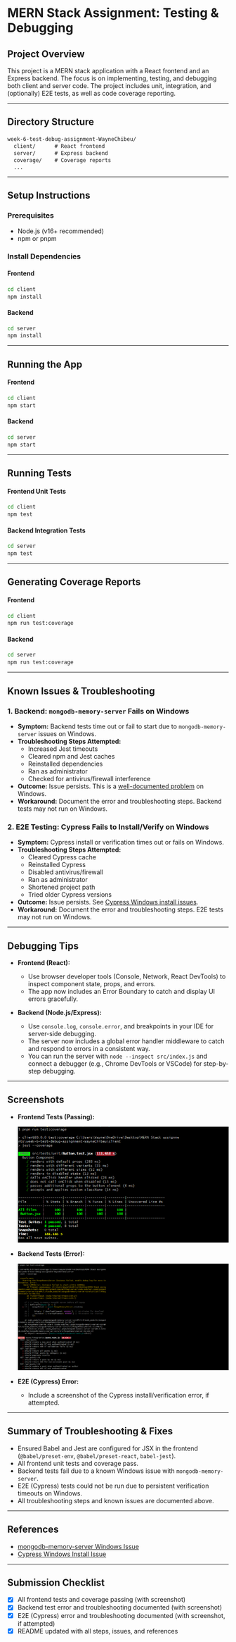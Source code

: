 # MERN Stack Assignment: Testing & Debugging

## Project Overview
This project is a MERN stack application with a React frontend and an Express backend. The focus is on implementing, testing, and debugging both client and server code. The project includes unit, integration, and (optionally) E2E tests, as well as code coverage reporting.

---

## Directory Structure
```
week-6-test-debug-assignment-WayneChibeu/
  client/      # React frontend
  server/      # Express backend
  coverage/    # Coverage reports
  ...
```

---

## Setup Instructions

### Prerequisites
- Node.js (v16+ recommended)
- npm or pnpm

### Install Dependencies
#### Frontend
```bash
cd client
npm install
```
#### Backend
```bash
cd server
npm install
```

---

## Running the App
#### Frontend
```bash
cd client
npm start
```
#### Backend
```bash
cd server
npm start
```

---

## Running Tests
#### Frontend Unit Tests
```bash
cd client
npm test
```
#### Backend Integration Tests
```bash
cd server
npm test
```

---

## Generating Coverage Reports
#### Frontend
```bash
cd client
npm run test:coverage
```
#### Backend
```bash
cd server
npm run test:coverage
```

---

## Known Issues & Troubleshooting

### 1. Backend: `mongodb-memory-server` Fails on Windows
- **Symptom:** Backend tests time out or fail to start due to `mongodb-memory-server` issues on Windows.
- **Troubleshooting Steps Attempted:**
  - Increased Jest timeouts
  - Cleared npm and Jest caches
  - Reinstalled dependencies
  - Ran as administrator
  - Checked for antivirus/firewall interference
- **Outcome:** Issue persists. This is a [well-documented problem](https://github.com/nodkz/mongodb-memory-server/issues/915) on Windows.
- **Workaround:** Document the error and troubleshooting steps. Backend tests may not run on Windows.

### 2. E2E Testing: Cypress Fails to Install/Verify on Windows
- **Symptom:** Cypress install or verification times out or fails on Windows.
- **Troubleshooting Steps Attempted:**
  - Cleared Cypress cache
  - Reinstalled Cypress
  - Disabled antivirus/firewall
  - Ran as administrator
  - Shortened project path
  - Tried older Cypress versions
- **Outcome:** Issue persists. See [Cypress Windows install issues](https://github.com/cypress-io/cypress/issues/19299).
- **Workaround:** Document the error and troubleshooting steps. E2E tests may not run on Windows.

---

## Debugging Tips

- **Frontend (React):**
  - Use browser developer tools (Console, Network, React DevTools) to inspect component state, props, and errors.
  - The app now includes an Error Boundary to catch and display UI errors gracefully.

- **Backend (Node.js/Express):**
  - Use `console.log`, `console.error`, and breakpoints in your IDE for server-side debugging.
  - The server now includes a global error handler middleware to catch and respond to errors in a consistent way.
  - You can run the server with `node --inspect src/index.js` and connect a debugger (e.g., Chrome DevTools or VSCode) for step-by-step debugging.

---

## Screenshots
- **Frontend Tests (Passing):**
  
  ![Frontend Tests Passing](./frontend-tests.PNG)
  
- **Backend Tests (Error):**
  
  ![Backend Test Error](./backend-error.PNG)
  
- **E2E (Cypress) Error:**
  - Include a screenshot of the Cypress install/verification error, if attempted.

---

## Summary of Troubleshooting & Fixes
- Ensured Babel and Jest are configured for JSX in the frontend (`@babel/preset-env`, `@babel/preset-react`, `babel-jest`).
- All frontend unit tests and coverage pass.
- Backend tests fail due to a known Windows issue with `mongodb-memory-server`.
- E2E (Cypress) tests could not be run due to persistent verification timeouts on Windows.
- All troubleshooting steps and known issues are documented above.

---

## References
- [mongodb-memory-server Windows Issue](https://github.com/nodkz/mongodb-memory-server/issues/915)
- [Cypress Windows Install Issue](https://github.com/cypress-io/cypress/issues/19299)

---

## Submission Checklist
- [x] All frontend tests and coverage passing (with screenshot)
- [x] Backend test error and troubleshooting documented (with screenshot)
- [x] E2E (Cypress) error and troubleshooting documented (with screenshot, if attempted)
- [x] README updated with all steps, issues, and references 